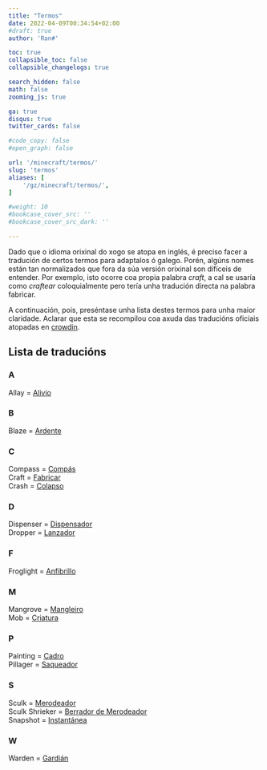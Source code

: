 ```yaml
---
title: "Termos"
date: 2022-04-09T00:34:54+02:00
#draft: true
author: 'Ran#'

toc: true
collapsible_toc: false
collapsible_changelogs: true

search_hidden: false
math: false
zooming_js: true

ga: true
disqus: true
twitter_cards: false

#code_copy: false
#open_graph: false

url: '/minecraft/termos/'
slug: 'termos'
aliases: [
    '/gz/minecraft/termos/',
]

#weight: 10
#bookcase_cover_src: ''
#bookcase_cover_src_dark: ''

---
```


Dado que o idioma orixinal do xogo se atopa en inglés, é preciso facer a tradución de certos termos para adaptalos ó galego.
Porén, algúns nomes están tan normalizados que fora da súa versión orixinal son difíceis de entender.
Por exemplo, isto ocorre coa propia palabra *craft*, a cal se usaría como *craftear* coloquialmente pero tería unha tradución directa na palabra fabricar.

A continuación, pois, preséntase unha lista destes termos para unha maior claridade.
Aclarar que esta se recompilou coa axuda das traducións oficiais atopadas en [crowdin](https://crowdin.com/project/minecraft).

## Lista de traducións
### A
Allay = [Alivio](https://crowdin.com/translate/minecraft/all/enus-gl?filter=basic&value=0#5295348)

### B
Blaze = [Ardente](https://crowdin.com/translate/minecraft/all/enus-gl?filter=basic&value=0#5241798)

### C
Compass = [Compás](https://crowdin.com/translate/minecraft/all/enus-gl?filter=basic&value=0#5219179)\
Craft = [Fabricar](https://crowdin.com/translate/minecraft/all/enus-gl?filter=basic&value=0#q=crafting)\
Crash = [Colapso](https://komputeko.net/#crash)

### D
Dispenser = [Dispensador](https://crowdin.com/translate/minecraft/all/enus-gl?filter=basic&value=0#5239858)\
Dropper = [Lanzador](https://crowdin.com/translate/minecraft/all/enus-gl?filter=basic&value=0#5239860)

### F
Froglight = [Anfibrillo](https://crowdin.com/translate/minecraft/all/enus-gl?filter=basic&value=0#5295370)


### M
Mangrove = [Mangleiro](https://crowdin.com/translate/minecraft/all/enus-gl?filter=basic&value=0#q=mangrove%20log)\
Mob = [Criatura](https://crowdin.com/translate/minecraft/all/enus-gl?filter=basic&value=0#5220723)

### P
Painting = [Cadro](https://crowdin.com/translate/minecraft/all/enus-gl?filter=basic&value=0#5240982)\
Pillager = [Saqueador](https://crowdin.com/translate/minecraft/all/enus-gl?filter=basic&value=0#5241914)

### S
Sculk = [Merodeador](https://crowdin.com/translate/minecraft/all/enus-gl?filter=basic&value=0#5287884)\
Sculk Shrieker = [Berrador de Merodeador](https://crowdin.com/translate/minecraft/all/enus-gl?filter=basic&value=0#5287888)\
Snapshot = [Instantánea](https://crowdin.com/translate/minecraft/all/enus-gl?filter=basic&value=0#5227598)

### W
Warden = [Gardián](https://crowdin.com/translate/minecraft/all/enus-gl?filter=basic&value=0#5295296)
